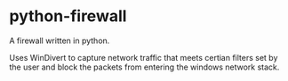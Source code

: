 # python-firewall
A firewall written in python.


Uses WinDivert to capture network traffic that meets certian filters set by the user and block the packets from entering the windows network stack. 
